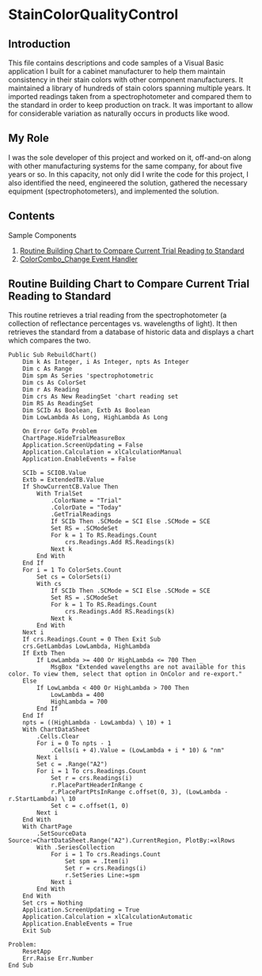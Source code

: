 # StainColorQualityControl

## Introduction
This file contains descriptions and code samples of a Visual Basic application I built for a cabinet manufacturer to help them maintain consistency in their stain colors with other component manufacturers. It maintained a library of hundreds of stain colors spanning multiple years. It imported readings taken from a spectrophotometer and compared them to the standard in order to keep production on track. It was important to allow for considerable variation as naturally occurs in products like wood.

## My Role
I was the sole developer of this project and worked on it, off-and-on along with other manufacturing systems for the same company, for about five years or so. In this capacity, not only did I write the code for this project, I also identified the need, engineered the solution, gathered the necessary equipment (spectrophotometers), and implemented the solution.

## Contents
Sample Components
1. [Routine Building Chart to Compare Current Trial Reading to Standard](#routine-building-chart-to-compare-current-trial-reading-to-standard)
2. [ColorCombo_Change Event Handler](#colorcombo_change-event-handler)

## Routine Building Chart to Compare Current Trial Reading to Standard
This routine retrieves a trial reading from the spectrophotometer (a collection of reflectance percentages vs. wavelengths of light). It then retrieves the standard from a database of historic data and displays a chart which compares the two.

    Public Sub RebuildChart()
        Dim k As Integer, i As Integer, npts As Integer
        Dim c As Range
        Dim spm As Series 'spectrophotometric
        Dim cs As ColorSet
        Dim r As Reading
        Dim crs As New ReadingSet 'chart reading set
        Dim RS As ReadingSet
        Dim SCIb As Boolean, Extb As Boolean
        Dim LowLambda As Long, HighLambda As Long

        On Error GoTo Problem
        ChartPage.HideTrialMeasureBox
        Application.ScreenUpdating = False
        Application.Calculation = xlCalculationManual
        Application.EnableEvents = False

        SCIb = SCIOB.Value
        Extb = ExtendedTB.Value
        If ShowCurrentCB.Value Then
            With TrialSet
                .ColorName = "Trial"
                .ColorDate = "Today"
                .GetTrialReadings
                If SCIb Then .SCMode = SCI Else .SCMode = SCE
                Set RS = .SCModeSet
                For k = 1 To RS.Readings.Count
                    crs.Readings.Add RS.Readings(k)
                Next k
            End With
        End If
        For i = 1 To ColorSets.Count
            Set cs = ColorSets(i)
            With cs
                If SCIb Then .SCMode = SCI Else .SCMode = SCE
                Set RS = .SCModeSet
                For k = 1 To RS.Readings.Count
                    crs.Readings.Add RS.Readings(k)
                Next k
            End With
        Next i
        If crs.Readings.Count = 0 Then Exit Sub
        crs.GetLambdas LowLambda, HighLambda
        If Extb Then
            If LowLambda >= 400 Or HighLambda <= 700 Then _
                MsgBox "Extended wavelengths are not available for this color. To view them, select that option in OnColor and re-export."
        Else
            If LowLambda < 400 Or HighLambda > 700 Then
                LowLambda = 400
                HighLambda = 700
            End If
        End If
        npts = ((HighLambda - LowLambda) \ 10) + 1
        With ChartDataSheet
            .Cells.Clear
            For i = 0 To npts - 1
                .Cells(i + 4).Value = (LowLambda + i * 10) & "nm"
            Next i
            Set c = .Range("A2")
            For i = 1 To crs.Readings.Count
                Set r = crs.Readings(i)
                r.PlacePartHeaderInRange c
                r.PlacePartPtsInRange c.offset(0, 3), (LowLambda - r.StartLambda) \ 10
                Set c = c.offset(1, 0)
            Next i
        End With
        With ChartPage
            .SetSourceData Source:=ChartDataSheet.Range("A2").CurrentRegion, PlotBy:=xlRows
            With .SeriesCollection
                For i = 1 To crs.Readings.Count
                    Set spm = .Item(i)
                    Set r = crs.Readings(i)
                    r.SetSeries Line:=spm
                Next i
            End With
        End With
        Set crs = Nothing
        Application.ScreenUpdating = True
        Application.Calculation = xlCalculationAutomatic
        Application.EnableEvents = True
        Exit Sub

    Problem:
        ResetApp
        Err.Raise Err.Number
    End Sub

